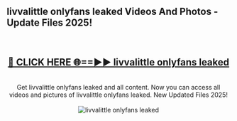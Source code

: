 <h2>livvalittle onlyfans leaked Videos And Photos - Update Files 2025!</h2>
<br>
<div align="center">
<h2><a href="https://linkcuts.com/hfmhzwbr" rel="nofollow">🔴 CLICK HERE 🌐==►► livvalittle onlyfans leaked</a></h2>
<br>
Get livvalittle onlyfans leaked and all content. Now you can access all videos and pictures of livvalittle onlyfans leaked. New Updated Files 2025!
<br>
<br>
<a href="https://linkcuts.com/hfmhzwbr" rel="nofollow" data-target="animated-image.originalLink"><img src="https://i.ibb.co.com/WyWwxjT/player-gif2.gif" alt="livvalittle onlyfans leaked" style="max-width: 100%; display: inline-block;" data-target="animated-image.originalImage"></a>
</div>
<br>
